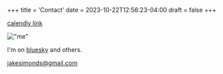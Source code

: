 +++
title = 'Contact'
date = 2023-10-22T12:56:23-04:00
draft = false
+++

[calendly link](https://calendly.com/jakesimonds/30min)

!["me"](/img/me.jpg)


I'm on [bluesky](https://bsky.app/profile/jakesimonds.bsky.social) and others. 

jakesimonds@gmail.com
